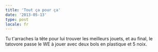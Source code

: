 ```yaml
---
title: 'Tout ça pour ça'
date: '2013-05-13'
type: post
locale: fr
---
```


Tu t'arraches la tête pour lui trouver les meilleurs jouets, et au final, le tatovore passe le WE à jouer avec deux bols en plastique et 5 noix.
